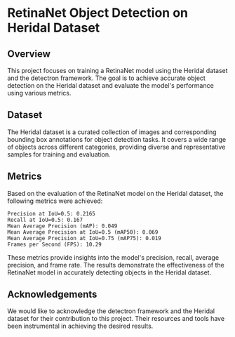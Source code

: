 # RetinaNet Object Detection on Heridal Dataset

## Overview

This project focuses on training a RetinaNet model using the Heridal dataset and the detectron framework. The goal is to achieve accurate object detection on the Heridal dataset and evaluate the model's performance using various metrics.

## Dataset

The Heridal dataset is a curated collection of images and corresponding bounding box annotations for object detection tasks. It covers a wide range of objects across different categories, providing diverse and representative samples for training and evaluation.

## Metrics

Based on the evaluation of the RetinaNet model on the Heridal dataset, the following metrics were achieved:

    Precision at IoU=0.5: 0.2165
    Recall at IoU=0.5: 0.167
    Mean Average Precision (mAP): 0.049
    Mean Average Precision at IoU=0.5 (mAP50): 0.069
    Mean Average Precision at IoU=0.75 (mAP75): 0.019
    Frames per Second (FPS): 10.29

These metrics provide insights into the model's precision, recall, average precision, and frame rate. The results demonstrate the effectiveness of the RetinaNet model in accurately detecting objects in the Heridal dataset.

## Acknowledgements

We would like to acknowledge the detectron framework and the Heridal dataset for their contribution to this project. Their resources and tools have been instrumental in achieving the desired results.
